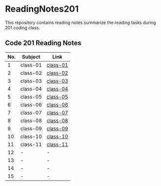 # ReadingNotes201
This repository contains reading notes summarize the reading tasks during 201 coding class. 


## Code 201 Reading Notes

| No. | Subject | Link |
|-----|-----|-----|
| 1 | class-01 | [class-01](https://yousef27h.github.io/ReadingNotes201/class-01.html) |
| 2 | class-02 | [class-02](https://yousef27h.github.io/ReadingNotes201/class-02.html) |
| 3 | class-03 | [class-03](https://yousef27h.github.io/ReadingNotes201/class-03.html) |
| 4 | class-04 | [class-04](https://yousef27h.github.io/ReadingNotes201/class-04.html) |
| 5 | class-05 | [class-05](https://yousef27h.github.io/ReadingNotes201/class-05.html) |
| 6 | class-06 | [class-06](https://yousef27h.github.io/ReadingNotes201/class-06.html) |
| 7 | class-07 | [class-07](https://yousef27h.github.io/ReadingNotes201/class-07.html) |
| 8 | class-08 | [class-08](https://yousef27h.github.io/ReadingNotes201/class-08.html) |
| 9 | class-09 | [class-09](https://yousef27h.github.io/ReadingNotes201/class-09.html) |
| 10 | class-10 | [class-10](https://yousef27h.github.io/ReadingNotes201/class-10.html) |
| 11 | class-11 | [class-11](https://yousef27h.github.io/ReadingNotes201/class-11.html) |
| 12 | - | - |
| 13 | - | - |
| 14 | - | - |
| 15 | - | - |